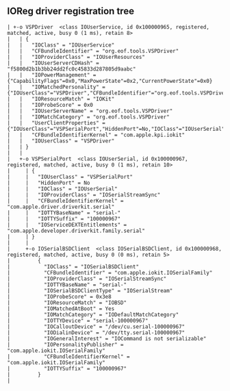 ##  IOReg driver registration tree

    | +-o VSPDriver  <class IOUserService, id 0x100000965, registered, matched, active, busy 0 (1 ms), retain 8>
    |   | {
    |   |   "IOClass" = "IOUserService"
    |   |   "CFBundleIdentifier" = "org.eof.tools.VSPDriver"
    |   |   "IOProviderClass" = "IOUserResources"
    |   |   "IOUserServerCDHash" = "f5800d2b1b3bb24dd2fc0c45833d287805d9aabc"
    |   |   "IOPowerManagement" = {"CapabilityFlags"=0x0,"MaxPowerState"=0x2,"CurrentPowerState"=0x0}
    |   |   "IOMatchedPersonality" = {"IOUserClass"="VSPDriver","CFBundleIdentifier"="org.eof.tools.VSPDriver","IOUserServerCDHash"="f5800d2b1b3bb24dd2fc0c45833d287805d9$
    |   |   "IOResourceMatch" = "IOKit"
    |   |   "IOProbeScore" = 0x0
    |   |   "IOUserServerName" = "org.eof.tools.VSPDriver"
    |   |   "IOMatchCategory" = "org.eof.tools.VSPDriver"
    |   |   "UserClientProperties" = {"IOUserClass"="VSPSerialPort","HiddenPort"=No,"IOClass"="IOUserSerial","IOProviderClass"="IOSerialStreamSync","CFBundleIdentifierKe$
    |   |   "CFBundleIdentifierKernel" = "com.apple.kpi.iokit"
    |   |   "IOUserClass" = "VSPDriver"
    |   | }
    |   | 
    |   +-o VSPSerialPort  <class IOUserSerial, id 0x100000967, registered, matched, active, busy 0 (1 ms), retain 10>
    |     | {
    |     |   "IOUserClass" = "VSPSerialPort"
    |     |   "HiddenPort" = No
    |     |   "IOClass" = "IOUserSerial"
    |     |   "IOProviderClass" = "IOSerialStreamSync"
    |     |   "CFBundleIdentifierKernel" = "com.apple.driver.driverkit.serial"
    |     |   "IOTTYBaseName" = "serial-"
    |     |   "IOTTYSuffix" = "100000967"
    |     |   "IOServiceDEXTEntitlements" = "com.apple.developer.driverkit.family.serial"
    |     | }
    |     | 
    |     +-o IOSerialBSDClient  <class IOSerialBSDClient, id 0x100000968, registered, matched, active, busy 0 (0 ms), retain 5>
    |         {
    |           "IOClass" = "IOSerialBSDClient"
    |           "CFBundleIdentifier" = "com.apple.iokit.IOSerialFamily"
    |           "IOProviderClass" = "IOSerialStreamSync"
    |           "IOTTYBaseName" = "serial-"
    |           "IOSerialBSDClientType" = "IOSerialStream"
    |           "IOProbeScore" = 0x3e8
    |           "IOResourceMatch" = "IOBSD"
    |           "IOMatchedAtBoot" = Yes
    |           "IOMatchCategory" = "IODefaultMatchCategory"
    |           "IOTTYDevice" = "serial-100000967"
    |           "IOCalloutDevice" = "/dev/cu.serial-100000967"
    |           "IODialinDevice" = "/dev/tty.serial-100000967"
    |           "IOGeneralInterest" = "IOCommand is not serializable"
    |           "IOPersonalityPublisher" = "com.apple.iokit.IOSerialFamily"
    |           "CFBundleIdentifierKernel" = "com.apple.iokit.IOSerialFamily"
    |           "IOTTYSuffix" = "100000967"
    |         }
    |         
